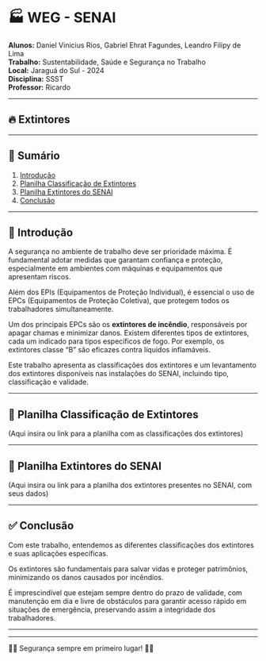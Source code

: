 # 🏭 WEG - SENAI

**Alunos:** Daniel Vinicius Rios, Gabriel Ehrat Fagundes, Leandro Filipy de Lima  
**Trabalho:** Sustentabilidade, Saúde e Segurança no Trabalho  
**Local:** Jaraguá do Sul - 2024  
**Disciplina:** SSST  
**Professor:** Ricardo  

---

## 🔥 Extintores

---

## 📜 Sumário

1. [Introdução](#introdução)  
2. [Planilha Classificação de Extintores](#planilha-classificação-de-extintores)  
3. [Planilha Extintores do SENAI](#planilha-extintores-do-senai)  
4. [Conclusão](#conclusão)  

---

## 📖 Introdução

A segurança no ambiente de trabalho deve ser prioridade máxima. É fundamental adotar medidas que garantam confiança e proteção, especialmente em ambientes com máquinas e equipamentos que apresentam riscos.

Além dos EPIs (Equipamentos de Proteção Individual), é essencial o uso de EPCs (Equipamentos de Proteção Coletiva), que protegem todos os trabalhadores simultaneamente.

Um dos principais EPCs são os **extintores de incêndio**, responsáveis por apagar chamas e minimizar danos. Existem diferentes tipos de extintores, cada um indicado para tipos específicos de fogo. Por exemplo, os extintores classe “B” são eficazes contra líquidos inflamáveis.

Este trabalho apresenta as classificações dos extintores e um levantamento dos extintores disponíveis nas instalações do SENAI, incluindo tipo, classificação e validade.

---

## 🧯 Planilha Classificação de Extintores

(Aqui insira ou link para a planilha com as classificações dos extintores)

---

## 📘 Planilha Extintores do SENAI

(Aqui insira ou link para a planilha dos extintores presentes no SENAI, com seus dados)

---

## ✅ Conclusão

Com este trabalho, entendemos as diferentes classificações dos extintores e suas aplicações específicas.

Os extintores são fundamentais para salvar vidas e proteger patrimônios, minimizando os danos causados por incêndios.

É imprescindível que estejam sempre dentro do prazo de validade, com manutenção em dia e livre de obstáculos para garantir acesso rápido em situações de emergência, preservando assim a integridade dos trabalhadores.

---



---

👷‍♂️ Segurança sempre em primeiro lugar! 👷‍♀️
